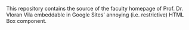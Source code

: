 This repository contains the source of the faculty homepage of Prof. Dr. Vloran Vila embeddable in Google Sites' annoying (i.e. restrictive) HTML Box component.
